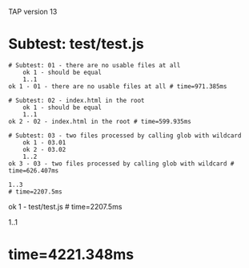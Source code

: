 TAP version 13
# Subtest: test/test.js
    # Subtest: 01 - there are no usable files at all
        ok 1 - should be equal
        1..1
    ok 1 - 01 - there are no usable files at all # time=971.385ms
    
    # Subtest: 02 - index.html in the root
        ok 1 - should be equal
        1..1
    ok 2 - 02 - index.html in the root # time=599.935ms
    
    # Subtest: 03 - two files processed by calling glob with wildcard
        ok 1 - 03.01
        ok 2 - 03.02
        1..2
    ok 3 - 03 - two files processed by calling glob with wildcard # time=626.407ms
    
    1..3
    # time=2207.5ms
ok 1 - test/test.js # time=2207.5ms

1..1
# time=4221.348ms
